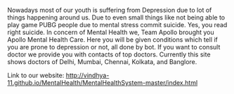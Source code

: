 Nowadays most of our youth is suffering from Depression due to lot of things happening around us. Due to even small things like not being able to play game PUBG people
due to mental stress commit suicide. Yes, you read right suicide. In concern of Mental Health we, Team Apollo brought you Apollo Mental Health Care. Here you will be given 
conditions which tell if you are prone to depression or not, all done by bot. If you want to consult doctor we provide you with contacts of top doctors. Currently this site
shows doctors of Delhi, Mumbai, Chennai, Kolkata, and Banglore.

Link to our website: http://vindhya-11.github.io/MentalHealth/MentalHealthSystem-master/index.html
